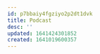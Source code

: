 ```yaml
---
id: p7bbaiy4fgziyo2p2dt1dvk
title: Podcast
desc: ''
updated: 1641424301852
created: 1641019600357
---
```



